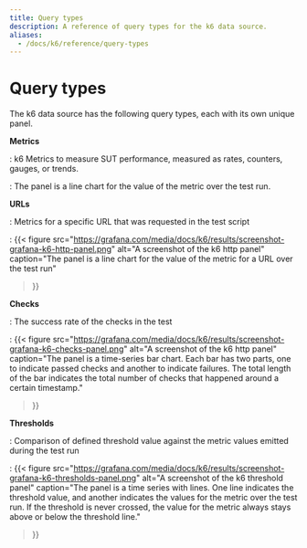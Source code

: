 ```yaml
---
title: Query types
description: A reference of query types for the k6 data source.
aliases:
  - /docs/k6/reference/query-types
---
```


# Query types

The k6 data source has the following query types, each with its own unique panel.

**Metrics**

: k6 Metrics to measure SUT performance, measured as rates, counters, gauges, or trends.

: The panel is a line chart for the value of the metric over the test run.

**URLs**

: Metrics for a specific URL that was requested in the test script

: {{< figure src="https://grafana.com/media/docs/k6/results/screenshot-grafana-k6-http-panel.png"
alt="A screenshot of the k6 http panel"
caption="The panel is a line chart for the value of the metric for a URL over the test run"
>}}

**Checks**

: The success rate of the checks in the test

: {{< figure src="https://grafana.com/media/docs/k6/results/screenshot-grafana-k6-checks-panel.png"
alt="A screenshot of the k6 http panel"
caption="The panel is a time-series bar chart. Each bar has two parts, one to indicate passed checks and another to indicate failures. The total length of the bar indicates the total number of checks that happened around a certain timestamp."
>}}

**Thresholds**

: Comparison of defined threshold value against the metric values emitted during the test run

: {{<
figure src="https://grafana.com/media/docs/k6/results/screenshot-grafana-k6-thresholds-panel.png"
alt="A screenshot of the k6 threshold panel"
caption="The panel is a time series with lines. One line indicates the threshold value, and another indicates the values for the metric over the test run. If the threshold is never crossed, the value for the metric always stays above or below the threshold line."
>}}


